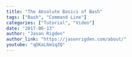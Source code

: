 ```yaml
---
title: "The Absolute Basics of Bash"
tags: ["Bash", "Command Line"]
categories: ["Tutorial", "Video"]
date: "2017-06-13"
author: "Jason Rigden"
author_link: "https://jasonrigden.com/about/"
youtube: "qDKaL6m1qZQ"
---
```


